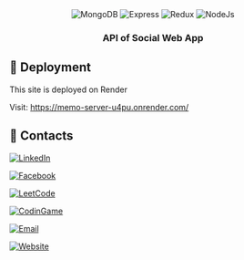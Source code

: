 <div align="center">

  <div>
    <img src="https://img.shields.io/badge/MongoDB-v4.4.6-green?logo=mongodb" alt="MongoDB">
    <img src="https://img.shields.io/badge/Express-v4.17.1-blue?logo=express" alt="Express">
    <img src="https://img.shields.io/badge/Redux-v4.0.5-purple?logo=redux" alt="Redux">
    <img src="https://img.shields.io/badge/Node.js-v14.17.0-green?logo=node.js" alt="NodeJs">
  </div> 

  <h3 align="center">API of Social Web App</h3>
</div>

## <a name="deploy">🤸 Deployment</a>

This site is deployed on Render

Visit: https://memo-server-u4pu.onrender.com/

## <a name="contact">🚀 Contacts</a>

[![LinkedIn](https://img.shields.io/badge/LinkedIn-Phuc_Nhan_Nguyen-blue?logo=linkedin)](https://www.linkedin.com/in/phuc-nhan-nguyen/)

[![Facebook](https://img.shields.io/badge/Facebook-Phúc_Nhân-blue?logo=facebook)](https://www.facebook.com/phucnhancshcmut/)

[![LeetCode](https://img.shields.io/badge/LeetCode-N289-orange?logo=leetcode)](https://leetcode.com/u/N289/)

[![CodinGame](https://img.shields.io/badge/CodinGame-nhan__289-yellow?logo=codingame)](https://www.codingame.com/profile/3f88b771e04c6894b7485decd4291a7e8589985)

[![Email](https://img.shields.io/badge/Email-nhan.nguyen2005phuyen@hcmut.edu.vn-green?logo=gmail)](nhan.nguyen2005phuyen@hcmut.edu.vn)

[![Website](https://img.shields.io/badge/Website-Visit-blue?logo=globe)](https://phucnhan289.great-site.net/1/Ph%C3%BAc-Nh%C3%A2n.html)

<br />
<br />
